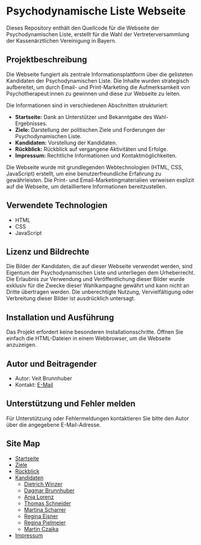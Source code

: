 # Psychodynamische Liste Webseite

Dieses Repository enthält den Quellcode für die Webseite der Psychodynamischen Liste, erstellt für die Wahl der Vertreterversammlung der Kassenärztlichen Vereinigung in Bayern.

## Projektbeschreibung

Die Webseite fungiert als zentrale Informationsplattform über die gelisteten Kandidaten der Psychodynamischen Liste. Die Inhalte wurden strategisch aufbereitet, um durch Email- und Print-Marketing die Aufmerksamkeit von Psychotherapeut:innen zu gewinnen und diese zur Webseite zu leiten.

Die Informationen sind in verschiedenen Abschnitten strukturiert:
- **Startseite:** Dank an Unterstützer und Bekanntgabe des Wahl-Ergebnisses.
- **Ziele:** Darstellung der politischen Ziele und Forderungen der Psychodynamischen Liste.
- **Kandidaten:** Vorstellung der Kandidaten.
- **Rückblick:** Rückblick auf vergangene Aktivitäten und Erfolge.
- **Impressum:** Rechtliche Informationen und Kontaktmöglichkeiten.

Die Webseite wurde mit grundlegenden Webtechnologien (HTML, CSS, JavaScript) erstellt, um eine benutzerfreundliche Erfahrung zu gewährleisten. Die Print- und Email-Marketingmaterialien verweisen explizit auf die Webseite, um detailliertere Informationen bereitzustellen.

## Verwendete Technologien

- HTML
- CSS
- JavaScript

## Lizenz und Bildrechte

Die Bilder der Kandidaten, die auf dieser Webseite verwendet werden, sind Eigentum der Psychodynamischen Liste und unterliegen dem Urheberrecht. Die Erlaubnis zur Verwendung und Veröffentlichung dieser Bilder wurde exklusiv für die Zwecke dieser Wahlkampagne gewährt und kann nicht an Dritte übertragen werden. Die unberechtigte Nutzung, Vervielfältigung oder Verbreitung dieser Bilder ist ausdrücklich untersagt.

## Installation und Ausführung

Das Projekt erfordert keine besonderen Installationsschritte. Öffnen Sie einfach die HTML-Dateien in einem Webbrowser, um die Webseite anzuzeigen.

## Autor und Beitragender

- Autor: Veit Brunnhuber
- Kontakt: [E-Mail](mailto:v.brunnhuber@student.xu-university.de)

## Unterstützung und Fehler melden

Für Unterstützung oder Fehlermeldungen kontaktieren Sie bitte den Autor über die angegebene E-Mail-Adresse.

## Site Map

- [Startseite](https://www.psychodynamische-liste.de/index.html)
- [Ziele](https://www.psychodynamische-liste.de/ziele.html)
- [Rückblick](https://www.psychodynamische-liste.de/rückblick.html)
- [Kandidaten](https://www.psychodynamische-liste.de/kandidat-innen.html)
  - [Dietrich Winzer](https://www.psychodynamische-liste.de/kandidat-innen/dietrich-winzer.html)
  - [Dagmar Brunnhuber](https://www.psychodynamische-liste.de/kandidat-innen/dagmar-brunnhuber.html)
  - [Anja Lorenz](https://www.psychodynamische-liste.de/kandidat-innen/anja-lorenz.html)
  - [Thomas Schneider](https://www.psychodynamische-liste.de/kandidat-innen/thomas-schneider.html)
  - [Martina Scharrer](https://www.psychodynamische-liste.de/kandidat-innen/martina-scharrer.html)
  - [Regina Eisner](https://www.psychodynamische-liste.de/kandidat-innen/regina-eisner.html)
  - [Regina Pielmeier](https://www.psychodynamische-liste.de/kandidat-innen/regina-pielmeier.html)
  - [Martin Czajka](https://www.psychodynamische-liste.de/kandidat-innen/martin-czajka.html)
- [Impressum](https://www.psychodynamische-liste.de/impressum.html)
